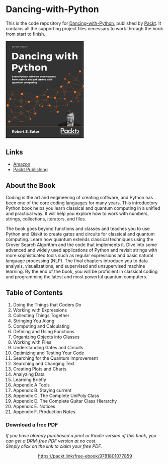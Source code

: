 # Dancing-with-Python

This is the code repository for [Dancing-with-Python](https://www.packtpub.com/product/dancing-with-python/9781801077859),
published by [Packt](https://www.packtpub.com/?utm_source=github). It contains
all the supporting project files necessary to work through the book from start
to finish.


[<img src="./.other/cover.png" width="248">](https://www.amazon.com/Dancing-Python-software-development-computing/dp/1801077851/ref=sr_1_2?dchild=1&keywords=Dancing+with+Python&qid=1629267430&s=books&sr=1-2)

## Links

* [Amazon](https://www.amazon.com/Dancing-Python-software-development-computing/dp/1801077851/ref=sr_1_2?dchild=1&keywords=Dancing+with+Python&qid=1629267430&s=books&sr=1-2)
* [Packt Publishing](https://www.packtpub.com/product/dancing-with-python/9781801077859)

## About the Book

Coding is the art and engineering of creating software, and Python has been one of the core coding languages for many years. This introductory Python book helps you learn classical and quantum computing in a unified and practical way. It will help you explore how to work with numbers, strings, collections, iterators, and files.

The book goes beyond functions and classes and teaches you to use Python and Qiskit to create gates and circuits for classical and quantum computing. Learn how quantum extends classical techniques using the Grover Search Algorithm and the code that implements it. Dive into some advanced and widely used applications of Python and revisit strings with more sophisticated tools such as regular expressions and basic natural language processing (NLP). The final chapters introduce you to data analysis, visualizations, and supervised and unsupervised machine learning. By the end of the book, you will be proficient in classical coding and programming the latest and most powerful quantum computers.

## Table of Contents
1. Doing the Things that Coders Do
2. Working with Expressions
3. Collecting Things Together
4. Stringing You Along
5. Computing and Calculating
6. Defining and Using Functions
7. Organizing Objects into Classes
8. Working with Files
9. Understanding Gates and Circuits
10. Optimizing and Testing Your Code
11. Searching for the Quantum Improvement
12. Searching and Changing Text
13. Creating Plots and Charts
14. Analyzing Data
15. Learning Briefly
16. Appendix A Tools
17. Appendix B. Staying current
18. Appendix C. The Complete UniPoly Class
19. Appendix D. The Complete Guitar Class Hierarchy
20. Appendix E. Notices
21. Appendix F. Production Notes




### Download a free PDF

 <i>If you have already purchased a print or Kindle version of this book, you can get a DRM-free PDF version at no cost.<br>Simply click on the link to claim your free PDF.</i>
<p align="center"> <a href="https://packt.link/free-ebook/9781801077859">https://packt.link/free-ebook/9781801077859 </a> </p>